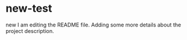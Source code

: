 # new-test
new
I am editing the README file. Adding some more details about the project description.

